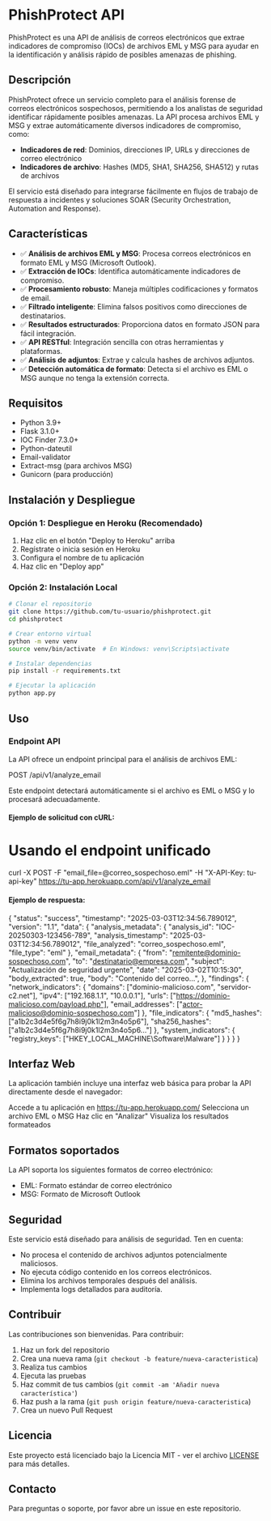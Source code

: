 # PhishProtect API

PhishProtect es una API de análisis de correos electrónicos que extrae indicadores de compromiso (IOCs) de archivos EML y MSG para ayudar en la identificación y análisis rápido de posibles amenazas de phishing.

## Descripción

PhishProtect ofrece un servicio completo para el análisis forense de correos electrónicos sospechosos, permitiendo a los analistas de seguridad identificar rápidamente posibles amenazas. La API procesa archivos EML y MSG y extrae automáticamente diversos indicadores de compromiso, como:

- **Indicadores de red**: Dominios, direcciones IP, URLs y direcciones de correo electrónico
- **Indicadores de archivo**: Hashes (MD5, SHA1, SHA256, SHA512) y rutas de archivos

El servicio está diseñado para integrarse fácilmente en flujos de trabajo de respuesta a incidentes y soluciones SOAR (Security Orchestration, Automation and Response).

## Características

- ✅ **Análisis de archivos EML y MSG**: Procesa correos electrónicos en formato EML y MSG (Microsoft Outlook).
- ✅ **Extracción de IOCs**: Identifica automáticamente indicadores de compromiso.
- ✅ **Procesamiento robusto**: Maneja múltiples codificaciones y formatos de email.
- ✅ **Filtrado inteligente**: Elimina falsos positivos como direcciones de destinatarios.
- ✅ **Resultados estructurados**: Proporciona datos en formato JSON para fácil integración.
- ✅ **API RESTful**: Integración sencilla con otras herramientas y plataformas.
- ✅ **Análisis de adjuntos**: Extrae y calcula hashes de archivos adjuntos.
- ✅ **Detección automática de formato**: Detecta si el archivo es EML o MSG aunque no tenga la extensión correcta.

## Requisitos

- Python 3.9+
- Flask 3.1.0+
- IOC Finder 7.3.0+
- Python-dateutil
- Email-validator
- Extract-msg (para archivos MSG)
- Gunicorn (para producción)

## Instalación y Despliegue

### Opción 1: Despliegue en Heroku (Recomendado)

1. Haz clic en el botón "Deploy to Heroku" arriba
2. Regístrate o inicia sesión en Heroku
3. Configura el nombre de tu aplicación
4. Haz clic en "Deploy app"

### Opción 2: Instalación Local

```bash
# Clonar el repositorio
git clone https://github.com/tu-usuario/phishprotect.git
cd phishprotect

# Crear entorno virtual
python -m venv venv
source venv/bin/activate  # En Windows: venv\Scripts\activate

# Instalar dependencias
pip install -r requirements.txt

# Ejecutar la aplicación
python app.py
```

## Uso

### Endpoint API

La API ofrece un endpoint principal para el análisis de archivos EML:

POST /api/v1/analyze_email

Este endpoint detectará automáticamente si el archivo es EML o MSG y lo procesará adecuadamente.

#### Ejemplo de solicitud con cURL:

# Usando el endpoint unificado
curl -X POST -F "email_file=@correo_sospechoso.eml" -H "X-API-Key: tu-api-key" https://tu-app.herokuapp.com/api/v1/analyze_email

#### Ejemplo de respuesta:

{
  "status": "success",
  "timestamp": "2025-03-03T12:34:56.789012",
  "version": "1.1",
  "data": {
    "analysis_metadata": {
      "analysis_id": "IOC-20250303-123456-789",
      "analysis_timestamp": "2025-03-03T12:34:56.789012",
      "file_analyzed": "correo_sospechoso.eml",
      "file_type": "eml"
    },
    "email_metadata": {
      "from": "remitente@dominio-sospechoso.com",
      "to": "destinatario@empresa.com",
      "subject": "Actualización de seguridad urgente",
      "date": "2025-03-02T10:15:30",
      "body_extracted": true,
      "body": "Contenido del correo...",
  },
    "findings": {
      "network_indicators": {
        "domains": ["dominio-malicioso.com", "servidor-c2.net"],
        "ipv4": ["192.168.1.1", "10.0.0.1"],
        "urls": ["https://dominio-malicioso.com/payload.php"],
        "email_addresses": ["actor-malicioso@dominio-sospechoso.com"]
      },
      "file_indicators": {
        "md5_hashes": ["a1b2c3d4e5f6g7h8i9j0k1l2m3n4o5p6"],
        "sha256_hashes": ["a1b2c3d4e5f6g7h8i9j0k1l2m3n4o5p6..."]
      },
      "system_indicators": {
        "registry_keys": ["HKEY_LOCAL_MACHINE\\Software\\Malware"]
      }
    }
  }
}

## Interfaz Web

La aplicación también incluye una interfaz web básica para probar la API directamente desde el navegador:

Accede a tu aplicación en https://tu-app.herokuapp.com/
Selecciona un archivo EML o MSG
Haz clic en "Analizar"
Visualiza los resultados formateados

## Formatos soportados

La API soporta los siguientes formatos de correo electrónico:

- EML: Formato estándar de correo electrónico
- MSG: Formato de Microsoft Outlook

## Seguridad

Este servicio está diseñado para análisis de seguridad. Ten en cuenta:

- No procesa el contenido de archivos adjuntos potencialmente maliciosos.
- No ejecuta código contenido en los correos electrónicos.
- Elimina los archivos temporales después del análisis.
- Implementa logs detallados para auditoría.

## Contribuir

Las contribuciones son bienvenidas. Para contribuir:

1. Haz un fork del repositorio
2. Crea una nueva rama (`git checkout -b feature/nueva-caracteristica`)
3. Realiza tus cambios
4. Ejecuta las pruebas
5. Haz commit de tus cambios (`git commit -am 'Añadir nueva característica'`)
6. Haz push a la rama (`git push origin feature/nueva-caracteristica`)
7. Crea un nuevo Pull Request

## Licencia

Este proyecto está licenciado bajo la Licencia MIT - ver el archivo [LICENSE](LICENSE) para más detalles.

## Contacto

Para preguntas o soporte, por favor abre un issue en este repositorio.

